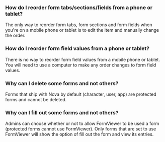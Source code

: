 ### How do I reorder form tabs/sections/fields from a phone or tablet?

The only way to reorder form tabs, form sections and form fields when you're on a mobile phone or tablet is to edit the item and manually change the order.

### How do I reorder form field values from a phone or tablet?

There is no way to reorder form field values from a mobile phone or tablet. You will need to use a computer to make any order changes to form field values.

### Why can I delete some forms and not others?

Forms that ship with Nova by default (character, user, app) are protected forms and cannot be deleted.

### Why can I fill out some forms and not others?

Admins can choose whether or not to allow FormViewer to be used a form (protected forms cannot use FormViewer). Only forms that are set to use FormViewer will show the option of fill out the form and view its entries.